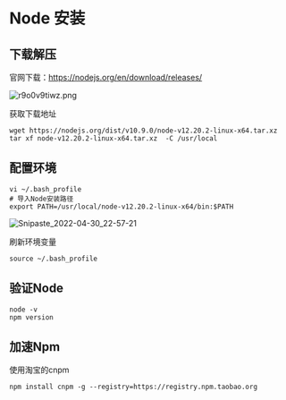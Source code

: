 # Node 安装

## 下载解压

官网下载：https://nodejs.org/en/download/releases/

![r9o0v9tiwz.png](https://s2.loli.net/2023/09/15/9FalDwcoLGIk8iH.png)

获取下载地址

```shell
wget https://nodejs.org/dist/v10.9.0/node-v12.20.2-linux-x64.tar.xz 
tar xf node-v12.20.2-linux-x64.tar.xz  -C /usr/local  
```

## 配置环境

```shell
vi ~/.bash_profile
# 导入Node安装路径
export PATH=/usr/local/node-v12.20.2-linux-x64/bin:$PATH
```

![Snipaste_2022-04-30_22-57-21](https://java-note-pic.oss-cn-beijing.aliyuncs.com/java/202204302257885.png)

刷新环境变量

```shell
source ~/.bash_profile
```

## 验证Node

```shell
node -v
npm version
```

## 加速Npm

使用淘宝的cnpm 

```shell
npm install cnpm -g --registry=https://registry.npm.taobao.org
```

